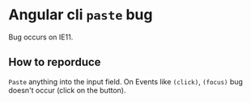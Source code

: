 # Angular cli `paste` bug

Bug occurs on IE11. 

## How to reporduce

`Paste` anything into the input field. On Events like `(click)`, `(focus)` bug doesn't occur (click on the button).

